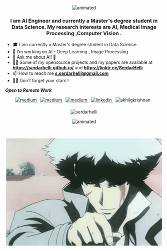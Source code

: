 <p align="center">   <img src="https://readme-typing-svg.herokuapp.com/?size=25&lines=Welcome+!+I'm+S.Serdar+Helli" alt="animated" /> </p>

<h3 align="center">  I am AI Engineer and  currently a Master's degree student in Data Science. My research interests are AI, Medical Image Processing ,Computer Vision .
</h3>



<!--- <p align="center">
<> <img src="https://github-readme-stats.vercel.app/api?username=SerdarHelli&hide=contribs,prs" alt="animated" />

 <></p> -->


- 🎓 I am currently a Master's degree student in Data Science 
- 🔭 I’m  working on AI - Deep Learning , Image Processing   
- 💬 Ask me about AI! 🐍
- 👨‍💻 Some of my opensource projects and my papers are available at **https://serdarhelli.github.io/** and **https://linktr.ee/SerdarHelli**
- 📫 How to reach me **s.serdarhelli@gmail.com**
- 🧑‍🚀 Don't forget your stars !


***Open to Remote Work***
<br/>

<p align="center">

<a href="https://opensea.io/collection/coreneuroart" target="_blank">
<img src=https://img.shields.io/badge/-OpenSea-blue?&style=for-the-badge alt=medium style="margin-bottom: 5px;" />
</a> &nbsp;


<a href="https://huggingface.co/SerdarHelli" target="_blank">
<img src=https://img.shields.io/badge/-HuggingFace-yellow?&style=for-the-badge alt=medium style="margin-bottom: 5px;" />
</a> &nbsp;


<a href="https://serdarhelli.medium.com/" target="_blank">
<img src=https://img.shields.io/badge/medium-%23000000.svg?&style=for-the-badge&logo=medium&logoColor=green alt=medium style="margin-bottom: 5px;" />
</a> &nbsp;

<a href="https://www.linkedin.com/in/selahattin-serdar-helli-85bb201a3/" target="_blank">
<img src=https://img.shields.io/badge/linkedin-%231E77B5.svg?&style=for-the-badge&logo=linkedin&logoColor=white alt=linkedin style="margin-bottom: 5px;" />
</a> &nbsp;

<img src="https://komarev.com/ghpvc/?username=SerdarHelli" alt="akhilgkrishnan" /> 
 &nbsp;
</p>
<p align="center"><img align="center" src="https://github-readme-stats.vercel.app/api?username=serdarhelli&show_icons=true&locale=en" alt="serdarhelli" /></p>

<p align="center">   <img src="https://readme-typing-svg.herokuapp.com/?size=22&lines=See+You+Space+Cowboy+.+.+." alt="animated" /> </p>
<br/>

 <p align="center">
  <img src="https://github.com/SerdarHelli/SerdarHelli/blob/main/see-you-space-cowboy-cowboy-bebop.gif" alt="animated" />
 </p>
 

